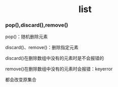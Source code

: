 <center><h1>
  list
  </h1></center>

### pop(),discard(),remove()

pop()：随机删除元素

discard()、remove()：删除指定元素

discard()在删除数组中没有的元素时是不会报错的

remove()在删除数组中没有的元素时会报错：keyerror

都会改变原集合




